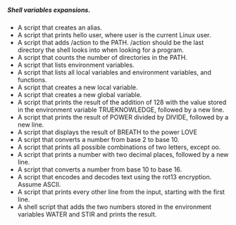##### Shell variables expansions.
- A script that creates an alias.
- A script that prints hello user, where user is the current Linux user.
- A script that adds /action to the PATH. /action should be the last directory the shell looks into when looking for a program.
- A script that counts the number of directories in the PATH.
- A script that lists environment variables.
- A script that lists all local variables and environment variables, and functions.
- A script that creates a new local variable.
- A script that creates a new global variable.
- A script that prints the result of the addition of 128 with the value stored in the environment variable TRUEKNOWLEDGE, followed by a new line.
- A script that prints the result of POWER divided by DIVIDE, followed by a new line.
- A script that displays the result of BREATH to the power LOVE
- A script that converts a number from base 2 to base 10.
- A script that prints all possible combinations of two letters, except oo.
- A script that prints a number with two decimal places, followed by a new line.
- A script that converts a number from base 10 to base 16.
- A script that encodes and decodes text using the rot13 encryption. Assume ASCII.
- A script that prints every other line from the input, starting with the first line.
- A shell script that adds the two numbers stored in the environment variables WATER and STIR and prints the result.
